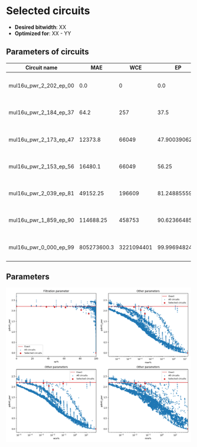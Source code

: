
Selected circuits
===================
 - **Desired bitwidth**: XX
 - **Optimized for**: XX - YY


Parameters of circuits
----------------------------

| Circuit name | MAE | WCE | EP | MRE | Download |
| --- |  --- | --- | --- | --- | --- | 
| mul16u_pwr_2_202_ep_00 | 0.0 | 0 | 0.0 | 0.0 |  [Verilog generic](mul16u_pwr_2_202_ep_00_gen.v) [Verilog PDK45](mul16u_pwr_2_202_ep_00_pdk45.v)  [C](mul16u_pwr_2_202_ep_00.c) |
| mul16u_pwr_2_184_ep_37 | 64.2 | 257 | 37.5 | 0.0001113381 |  [Verilog generic](mul16u_pwr_2_184_ep_37_gen.v) [Verilog PDK45](mul16u_pwr_2_184_ep_37_pdk45.v)  [C](mul16u_pwr_2_184_ep_37.c) |
| mul16u_pwr_2_173_ep_47 | 12373.8 | 66049 | 47.900390625 | 0.0117016222 |  [Verilog generic](mul16u_pwr_2_173_ep_47_gen.v) [Verilog PDK45](mul16u_pwr_2_173_ep_47_pdk45.v)  [C](mul16u_pwr_2_173_ep_47.c) |
| mul16u_pwr_2_153_ep_56 | 16480.1 | 66049 | 56.25 | 0.0139393728 |  [Verilog generic](mul16u_pwr_2_153_ep_56_gen.v) [Verilog PDK45](mul16u_pwr_2_153_ep_56_pdk45.v)  [C](mul16u_pwr_2_153_ep_56.c) |
| mul16u_pwr_2_039_ep_81 | 49152.25 | 196609 | 81.2488555908 | 0.026567578 |  [Verilog generic](mul16u_pwr_2_039_ep_81_gen.v) [Verilog PDK45](mul16u_pwr_2_039_ep_81_pdk45.v)  [C](mul16u_pwr_2_039_ep_81.c) |
| mul16u_pwr_1_859_ep_90 | 114688.25 | 458753 | 90.623664856 | 0.0581180077 |  [Verilog generic](mul16u_pwr_1_859_ep_90_gen.v) [Verilog PDK45](mul16u_pwr_1_859_ep_90_pdk45.v)  [C](mul16u_pwr_1_859_ep_90.c) |
| mul16u_pwr_0_000_ep_99 | 805273600.3 | 3221094401 | 99.9969482422 | 87.9880436608 |  [Verilog generic](mul16u_pwr_0_000_ep_99_gen.v) [Verilog PDK45](mul16u_pwr_0_000_ep_99_pdk45.v)  [C](mul16u_pwr_0_000_ep_99.c) |

Parameters
--------------
![Parameters figure](fig.png)
         